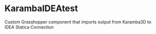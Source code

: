 # KarambaIDEAtest
Custom Grasshopper component that imports output from Karamba3D to IDEA Statica Connection
